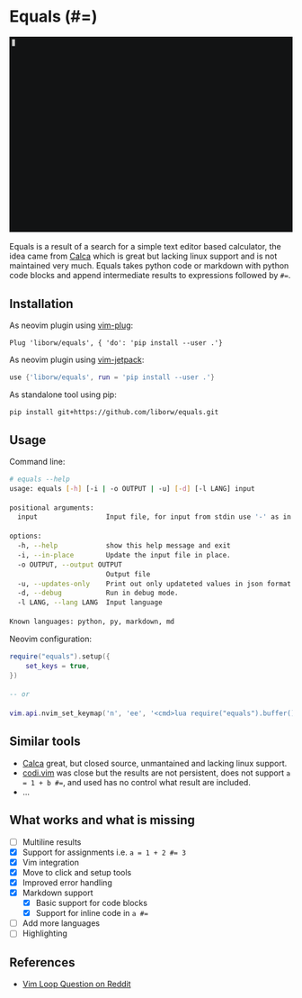 # Equals (#=)


<p align="center">
  <img src="gif/rec2.gif" alt="animated" />
</p>


Equals is a result of a search for a simple text editor based calculator, the idea came from [Calca](http://calca.io/) which is great but lacking linux support and is not maintained very much. Equals takes python code or markdown with python code blocks and append intermediate results to expressions followed by `#=`.

## Installation

As neovim plugin using [vim-plug](https://github.com/junegunn/vim-plug):

```vim
Plug 'liborw/equals', { 'do': 'pip install --user .'}
```

As neovim plugin using [vim-jetpack](https://github.com/tani/vim-jetpack):

```lua
use {'liborw/equals', run = 'pip install --user .'}
```

As standalone tool using pip:

```shell
pip install git+https://github.com/liborw/equals.git
```

## Usage

Command line:

```sh
# equals --help
usage: equals [-h] [-i | -o OUTPUT | -u] [-d] [-l LANG] input

positional arguments:
  input                 Input file, for input from stdin use '-' as in input.

options:
  -h, --help            show this help message and exit
  -i, --in-place        Update the input file in place.
  -o OUTPUT, --output OUTPUT
                        Output file
  -u, --updates-only    Print out only updateted values in json format.
  -d, --debug           Run in debug mode.
  -l LANG, --lang LANG  Input language

Known languages: python, py, markdown, md
```

Neovim configuration:

```lua
require("equals").setup({
	set_keys = true,
})

-- or

vim.api.nvim_set_keymap('n', 'ee', '<cmd>lua require("equals").buffer()<cr>', {noremap = true})
```

## Similar tools

 - [Calca](http://calca.io/) great, but closed source, unmantained and lacking linux support.
 - [codi.vim](https://github.com/metakirby5/codi.vim) was close but the results are not persistent, does not support `a = 1 + b #=`, and used has no control what result are included.
 - ...

## What works and what is missing

 - [ ] Multiline results
 - [x] Support for assignments i.e. `a = 1 + 2 #= 3`
 - [x] Vim integration
 - [x] Move to click and setup tools
 - [x] Improved error handling
 - [x] Markdown support
   - [x] Basic support for code blocks
   - [x] Support for inline code in `a #=`
 - [ ] Add more languages
 - [ ] Highlighting

## References

 - [Vim Loop Question on Reddit](https://www.reddit.com/r/neovim/comments/mw4oe7/lua_cleaning_up_vimloopspawn_properly/)
